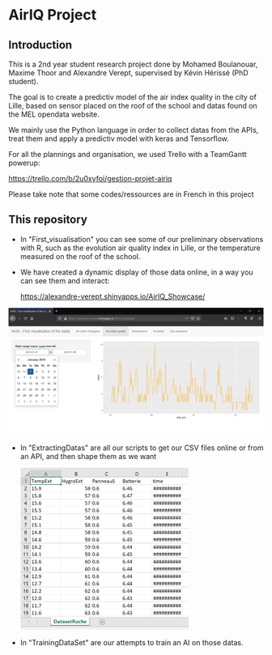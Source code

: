 # AirIQ Project

## Introduction

This is a 2nd year student research project done by Mohamed Boulanouar, Maxime Thoor and Alexandre Verept, supervised by Kévin Hérissé (PhD student).

The goal is to create a predictiv model of the air index quality in the city of Lille, based on sensor placed on the roof of the school and datas found on the MEL opendata website.

We mainly use the Python language in order to collect datas from the APIs, treat them and apply a predictiv model with keras and Tensorflow.

For all the plannings and organisation, we used Trello with a TeamGantt powerup:

https://trello.com/b/2u0xyfoi/gestion-projet-airiq



Please take note that some codes/ressources are in French in this project

## This repository

- In "First_visualisation" you can see some of our preliminary observations with R, such as the evolution air quality index in Lille, or the temperature measured on the roof of the school. 

- We have created a dynamic display of those data online, in a way you can see them and interact:

  https://alexandre-verept.shinyapps.io/AirIQ_Showcase/

  

<img src="First_visualization/Visualisation_files/figure-gfm/demoOnline.png" alt="r" style="zoom:75%;" />

- In "ExtractingDatas" are all our scripts to get our CSV files online or from an API, and then shape them as we want

  <img src="ExtractingDatas/TreatDownloadedCSV/illustrationRuche.PNG" alt="r" style="zoom:50%;" />

- In "TrainingDataSet" are our attempts to train an AI on those datas.

